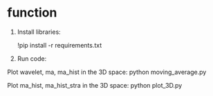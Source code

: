 # function
1. Install libraries:

    !pip install -r requirements.txt

2. Run code:

Plot wavelet, ma, ma_hist in the 3D space:
    python moving_average.py <path> 

Plot ma_hist, ma_hist_stra in the 3D space:
    python plot_3D.py <path>